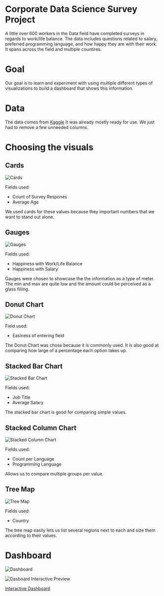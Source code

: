 # Corporate Data Science Survey Project

A little over 600 workers in the Data field have completed surveys in regards to work/life balance. The data includes questions related to salary, preferred programming language, and how happy they are with their work. It spans across the field and multiple countires.

# Goal

Our goal is to learn and experiment with using multiple different types of visualizations to build a dashboard that shows this information.

# Data 

The data comes from [Kaggle](https://www.kaggle.com/datasets/ahmedmohamedibrahim1/data-professional-survey-breakdown) It was already mostly ready for use. We just had to remove a few unneeded columns.

# Choosing the visuals 

## Cards

![Cards](assets/images/cards.PNG)

Fields used:
- Count of Survey Respones
- Average Age

We used cards for these values because they important numbers that we want to stand out alone.

## Gauges

![Gauges](assets/images/gauges.PNG)  

Fields used:
- Happiness with Work/Life Balance
- Happiness with Salary

Gauges were chosen to showcase the the information as a type of meter. The min and max are quite low and the amount could be perceived as a glass fililng.

## Donut Chart

![Donut Chart](assets/images/donut_chart.PNG)

Field used:
- Easiness of entering field

The Donut Chart was chose because it is commonly used. It is also good at comparing how large of a percentage each option takes up.

## Stacked Bar Chart

![Stacked Bar Chart](assets/images/stacked_bar_chart.PNG)

Fields used:
- Job Title
- Average Salary

The stacked bar chart is good for comparing simple values.

## Stacked Column Chart

![Stacked Column Chart](assets/images/stacked_column_chart.PNG)

Fields used:
- Count per Language
- Programming Language

Allows us to compare multiple groups per value.

## Tree Map

![Tree Map](assets/images/treemap.PNG)

Fields used:
- Country

The tree map easily lets us list several regions next to each and size them according to their values.

# Dashboard

![Dashboard](assets/images/survey_dashboard.PNG)

![Dasboard Interactive Preview](assets/images/survey_dashboard_live.gif)

[Interactive Dashboard](https://app.powerbi.com/view?r=eyJrIjoiYTZkMjkxZTUtYTIyMS00MWFjLWFhNzEtZTNlZWI5M2Q4MWFjIiwidCI6IjRiZjk1MzI5LTBiMzAtNGY5Yi1iMmUxLWFmNjgyYWVhZDViYyIsImMiOjJ9)
